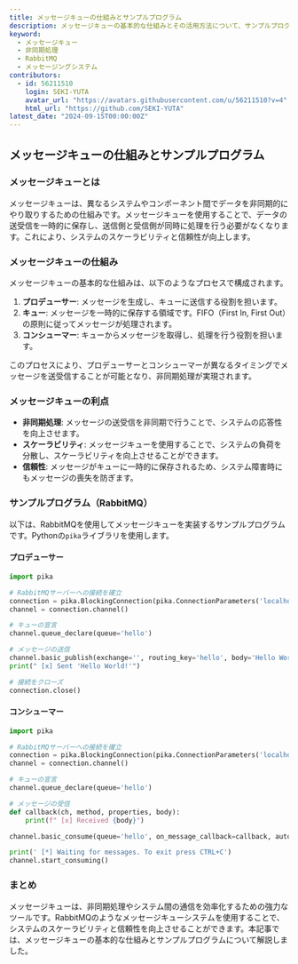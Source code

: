 ```yaml
---
title: メッセージキューの仕組みとサンプルプログラム
description: メッセージキューの基本的な仕組みとその活用方法について、サンプルプログラムを交えて解説します。非同期処理やシステム間の通信を効率化するための重要な技術です。
keyword:
  - メッセージキュー
  - 非同期処理
  - RabbitMQ
  - メッセージングシステム
contributors:
  - id: 56211510
    login: SEKI-YUTA
    avatar_url: "https://avatars.githubusercontent.com/u/56211510?v=4"
    html_url: "https://github.com/SEKI-YUTA"
latest_date: "2024-09-15T00:00:00Z"
---
```


## メッセージキューの仕組みとサンプルプログラム

### メッセージキューとは

メッセージキューは、異なるシステムやコンポーネント間でデータを非同期的にやり取りするための仕組みです。メッセージキューを使用することで、データの送受信を一時的に保存し、送信側と受信側が同時に処理を行う必要がなくなります。これにより、システムのスケーラビリティと信頼性が向上します。

### メッセージキューの仕組み

メッセージキューの基本的な仕組みは、以下のようなプロセスで構成されます。

1. **プロデューサー**: メッセージを生成し、キューに送信する役割を担います。
2. **キュー**: メッセージを一時的に保存する領域です。FIFO（First In, First Out）の原則に従ってメッセージが処理されます。
3. **コンシューマー**: キューからメッセージを取得し、処理を行う役割を担います。

このプロセスにより、プロデューサーとコンシューマーが異なるタイミングでメッセージを送受信することが可能となり、非同期処理が実現されます。

### メッセージキューの利点

- **非同期処理**: メッセージの送受信を非同期で行うことで、システムの応答性を向上させます。
- **スケーラビリティ**: メッセージキューを使用することで、システムの負荷を分散し、スケーラビリティを向上させることができます。
- **信頼性**: メッセージがキューに一時的に保存されるため、システム障害時にもメッセージの喪失を防ぎます。

### サンプルプログラム（RabbitMQ）

以下は、RabbitMQを使用してメッセージキューを実装するサンプルプログラムです。Pythonの`pika`ライブラリを使用します。

#### プロデューサー

```python
import pika

# RabbitMQサーバーへの接続を確立
connection = pika.BlockingConnection(pika.ConnectionParameters('localhost'))
channel = connection.channel()

# キューの宣言
channel.queue_declare(queue='hello')

# メッセージの送信
channel.basic_publish(exchange='', routing_key='hello', body='Hello World!')
print(" [x] Sent 'Hello World!'")

# 接続をクローズ
connection.close()
```

#### コンシューマー

```python
import pika

# RabbitMQサーバーへの接続を確立
connection = pika.BlockingConnection(pika.ConnectionParameters('localhost'))
channel = connection.channel()

# キューの宣言
channel.queue_declare(queue='hello')

# メッセージの受信
def callback(ch, method, properties, body):
    print(f" [x] Received {body}")

channel.basic_consume(queue='hello', on_message_callback=callback, auto_ack=True)

print(' [*] Waiting for messages. To exit press CTRL+C')
channel.start_consuming()
```

### まとめ

メッセージキューは、非同期処理やシステム間の通信を効率化するための強力なツールです。RabbitMQのようなメッセージキューシステムを使用することで、システムのスケーラビリティと信頼性を向上させることができます。本記事では、メッセージキューの基本的な仕組みとサンプルプログラムについて解説しました。
